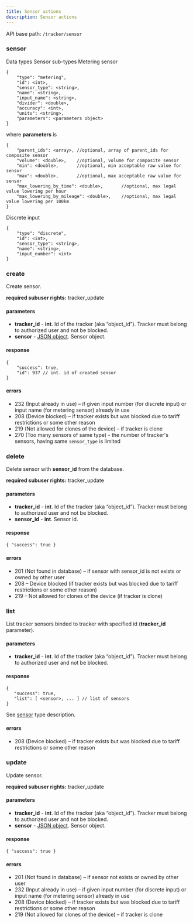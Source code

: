 ```yaml
---
title: Sensor actions
description: Sensor actions
---
```


API base path: `/tracker/sensor`

### sensor
Data types
Sensor sub-types
Metering sensor

```json5
{
    "type": "metering",
    "id": <int>,
    "sensor_type": <string>,
    "name": <string>,
    "input_name": <string>,
    "divider": <double>,
    "accuracy": <int>,
    "units": <string>,
    "parameters": <parameters object>
}
```

where **parameters** is

```json5
{
    "parent_ids": <array>, //optional, array of parent_ids for composite sensor
    "volume": <double>,    //optional, volume for composite sensor
    "min": <double>,       //optional, min acceptable raw value for sensor
    "max": <double>,       //optional, max acceptable raw value for sensor
    "max_lowering_by_time": <double>,       //optional, max legal value lowering per hour
    "max_lowering_by_mileage": <double>,    //optional, max legal value lowering per 100km
}
```

Discrete input

```json5
{
    "type": "discrete",
    "id": <int>,
    "sensor_type": <string>,
    "name": <string>,
    "input_number": <int>
}
```

### create
Create sensor.

**required subuser rights:** tracker_update
#### parameters
* **tracker_id** - **int**. Id of the tracker (aka “object_id”). Tracker must belong to authorized user and not be blocked.
* **sensor** - [JSON object](#sensor). Sensor object.

#### response

```json5
{
    "success": true,
    "id": 937 // int. id of created sensor
}
```

#### errors
*   232 (Input already in use) – if given input number (for discrete input) or input name (for metering sensor) already in use
*   208 (Device blocked) – if tracker exists but was blocked due to tariff restrictions or some other reason
*   219 (Not allowed for clones of the device) – if tracker is clone
*   270 (Too many sensors of same type) - the number of tracker's sensors, having same `sensor_type` is limited

### delete
Delete sensor with **sensor_id** from the database.

**required subuser rights:** tracker_update

#### parameters
* **tracker_id** - **int**. Id of the tracker (aka “object_id”). Tracker must belong to authorized user and not be blocked.
* **sensor_id** - **int**. Sensor id.

#### response

```json5
{ "success": true }
```

#### errors
*   201 (Not found in database) – if sensor with sensor_id is not exists or owned by other user
*   208 – Device blocked (if tracker exists but was blocked due to tariff restrictions or some other reason)
*   219 – Not allowed for clones of the device (if tracker is clone)

### list
List tracker sensors binded to tracker with specified id (**tracker_id** parameter).

#### parameters
* **tracker_id** - **int**. Id of the tracker (aka “object_id”). Tracker must belong to authorized user and not be blocked.

#### response
```json5
{
   "success": true,
   "list": [ <sensor>, ... ] // list of sensors
}
```
See [sensor](#sensor) type description.

#### errors
*   208 (Device blocked) – if tracker exists but was blocked due to tariff restrictions or some other reason

### update
Update sensor.

**required subuser rights:** tracker_update

#### parameters
* **tracker_id** - **int**. Id of the tracker (aka “object_id”). Tracker must belong to authorized user and not be blocked.
* **sensor** - [JSON object](#sensor). Sensor object.

#### response

```json5
{ "success": true }
```

#### errors
*   201 (Not found in database) – if sensor not exists or owned by other user
*   232 (Input already in use) – if given input number (for discrete input) or input name (for metering sensor) already in use
*   208 (Device blocked) – if tracker exists but was blocked due to tariff restrictions or some other reason
*   219 (Not allowed for clones of the device) – if tracker is clone
